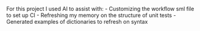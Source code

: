 For this project I used AI to assist with:
    - Customizing the workflow sml file to set up CI
    - Refreshing my memory on the structure of unit tests
    - Generated examples of dictionaries to refresh on syntax